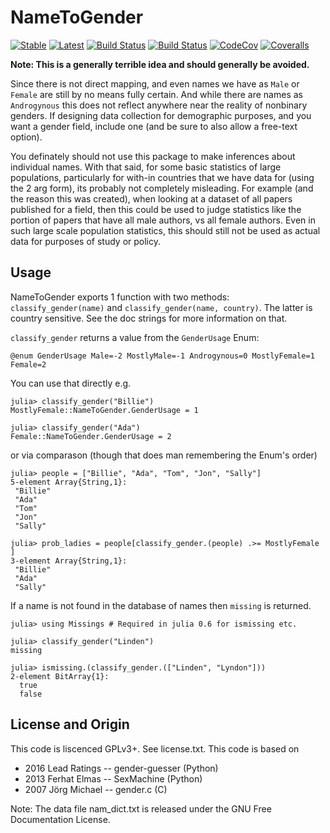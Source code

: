 # NameToGender

[![Stable](https://img.shields.io/badge/docs-stable-blue.svg)](https://JuliaText.github.io/NameToGender.jl/stable)
[![Latest](https://img.shields.io/badge/docs-latest-blue.svg)](https://JuliaText.github.io/NameToGender.jl/latest)
[![Build Status](https://travis-ci.org/JuliaText/NameToGender.jl.svg?branch=master)](https://travis-ci.org/JuliaText/NameToGender.jl)
[![Build Status](https://ci.appveyor.com/api/projects/status/github/JuliaText/NameToGender.jl?svg=true)](https://ci.appveyor.com/project/JuliaText/NameToGender-jl)
[![CodeCov](https://codecov.io/gh/JuliaText/NameToGender.jl/branch/master/graph/badge.svg)](https://codecov.io/gh/JuliaText/NameToGender.jl)
[![Coveralls](https://coveralls.io/repos/github/JuliaText/NameToGender.jl/badge.svg?branch=master)](https://coveralls.io/github/JuliaText/NameToGender.jl?branch=master)

**Note: This is a generally terrible idea and should generally be avoided.**

Since there is not direct mapping, and even names we have as `Male` or `Female` are still by no means fully certain.
And while there are names as `Androgynous` this does not reflect anywhere near the reality of nonbinary genders.
If designing data collection for demographic purposes, and you want a gender field, include one (and be sure to also allow a free-text option).

You definately should not use this package to make inferences about individual names.
With that said, for some basic statistics of large populations, particularly for with-in countries that we have data for (using the 2 arg form), its probably not completely misleading.
For example (and the reason this was created), when looking at a dataset of all papers published for a field, then this could be used to judge statistics like the portion of papers that have all male authors, vs all female authors.
Even in such large scale population statistics, this should still not be used as actual data for purposes of study or policy.

## Usage


NameToGender exports 1 function with two methods: `classify_gender(name)` and `classify_gender(name, country)`.
The latter is country sensitive. See the doc strings for more information on that.

`classify_gender` returns a value from the `GenderUsage` Enum:

```
@enum GenderUsage Male=-2 MostlyMale=-1 Androgynous=0 MostlyFemale=1 Female=2
```

You can use that directly e.g.
```
julia> classify_gender("Billie")
MostlyFemale::NameToGender.GenderUsage = 1

julia> classify_gender("Ada")
Female::NameToGender.GenderUsage = 2
```

or  via comparason (though that does man remembering the Enum's order)

```
julia> people = ["Billie", "Ada", "Tom", "Jon", "Sally"]
5-element Array{String,1}:
 "Billie"
 "Ada"
 "Tom"
 "Jon"
 "Sally"

julia> prob_ladies = people[classify_gender.(people) .>= MostlyFemale ]
3-element Array{String,1}:
 "Billie"
 "Ada"
 "Sally"
```

If a name is not found in the database of names then `missing` is returned.

```
julia> using Missings # Required in julia 0.6 for ismissing etc.

julia> classify_gender("Linden")
missing

julia> ismissing.(classify_gender.(["Linden", "Lyndon"]))
2-element BitArray{1}:
  true
  false
```


## License and Origin
This code is liscenced GPLv3+. See license.txt.
This code is based on 
 - 2016 Lead Ratings --  gender-guesser (Python)
 - 2013 Ferhat Elmas --  SexMachine (Python)
 - 2007 Jörg Michael -- gender.c (C)


Note: 
The data file nam_dict.txt is released under the GNU Free Documentation License.


